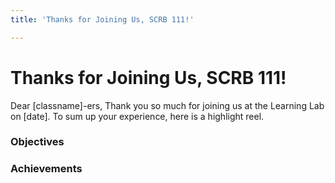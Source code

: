 ```yaml
---
title: 'Thanks for Joining Us, SCRB 111!'

---
```


# Thanks for Joining Us, SCRB 111!


Dear [classname]-ers,
Thank you so much for joining us at the Learning Lab on [date]. To sum up your experience, here is a highlight reel.

### Objectives

### Achievements